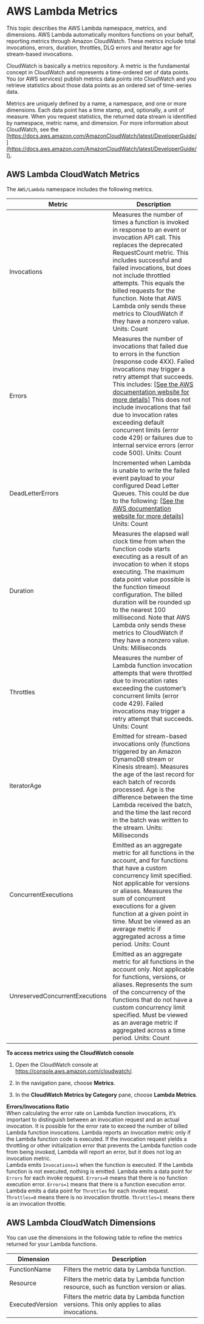 # AWS Lambda Metrics<a name="monitoring-functions-metrics"></a>

This topic describes the AWS Lambda namespace, metrics, and dimensions\. AWS Lambda automatically monitors functions on your behalf, reporting metrics through Amazon CloudWatch\. These metrics include total invocations, errors, duration, throttles, DLQ errors and Iterator age for stream\-based invocations\. 

CloudWatch is basically a metrics repository\. A metric is the fundamental concept in CloudWatch and represents a time\-ordered set of data points\. You \(or AWS services\) publish metrics data points into CloudWatch and you retrieve statistics about those data points as an ordered set of time\-series data\.

Metrics are uniquely defined by a name, a namespace, and one or more dimensions\. Each data point has a time stamp, and, optionally, a unit of measure\. When you request statistics, the returned data stream is identified by namespace, metric name, and dimension\. For more information about CloudWatch, see the [https://docs.aws.amazon.com/AmazonCloudWatch/latest/DeveloperGuide/](https://docs.aws.amazon.com/AmazonCloudWatch/latest/DeveloperGuide/)\. 

## AWS Lambda CloudWatch Metrics<a name="lambda-cloudwatch-metrics"></a>

The `AWS/Lambda` namespace includes the following metrics\.


| Metric | Description | 
| --- | --- | 
|  Invocations |  Measures the number of times a function is invoked in response to an event or invocation API call\. This replaces the deprecated RequestCount metric\. This includes successful and failed invocations, but does not include throttled attempts\. This equals the billed requests for the function\. Note that AWS Lambda only sends these metrics to CloudWatch if they have a nonzero value\. Units: Count  | 
| Errors |  Measures the number of invocations that failed due to errors in the function \(response code 4XX\)\. Failed invocations may trigger a retry attempt that succeeds\. This includes: [\[See the AWS documentation website for more details\]](http://docs.aws.amazon.com/lambda/latest/dg/monitoring-functions-metrics.html) This does not include invocations that fail due to invocation rates exceeding default concurrent limits \(error code 429\) or failures due to internal service errors \(error code 500\)\.  Units: Count  | 
| DeadLetterErrors |  Incremented when Lambda is unable to write the failed event payload to your configured Dead Letter Queues\. This could be due to the following: [\[See the AWS documentation website for more details\]](http://docs.aws.amazon.com/lambda/latest/dg/monitoring-functions-metrics.html) Units: Count  | 
| Duration |  Measures the elapsed wall clock time from when the function code starts executing as a result of an invocation to when it stops executing\. The maximum data point value possible is the function timeout configuration\. The billed duration will be rounded up to the nearest 100 millisecond\. Note that AWS Lambda only sends these metrics to CloudWatch if they have a nonzero value\. Units: Milliseconds  | 
|  Throttles  |  Measures the number of Lambda function invocation attempts that were throttled due to invocation rates exceeding the customer’s concurrent limits \(error code 429\)\. Failed invocations may trigger a retry attempt that succeeds\.  Units: Count  | 
|  IteratorAge |  Emitted for stream\-based invocations only \(functions triggered by an Amazon DynamoDB stream or Kinesis stream\)\. Measures the age of the last record for each batch of records processed\. Age is the difference between the time Lambda received the batch, and the time the last record in the batch was written to the stream\. Units: Milliseconds  | 
| ConcurrentExecutions  |  Emitted as an aggregate metric for all functions in the account, and for functions that have a custom concurrency limit specified\. Not applicable for versions or aliases\. Measures the sum of concurrent executions for a given function at a given point in time\. Must be viewed as an average metric if aggregated across a time period\.  Units: Count  | 
| UnreservedConcurrentExecutions |  Emitted as an aggregate metric for all functions in the account only\. Not applicable for functions, versions, or aliases\. Represents the sum of the concurrency of the functions that do not have a custom concurrency limit specified\. Must be viewed as an average metric if aggregated across a time period\.  Units: Count | 

**To access metrics using the CloudWatch console**

1. Open the CloudWatch console at [https://console\.aws\.amazon\.com/cloudwatch/](https://console.aws.amazon.com/cloudwatch/)\.

1. In the navigation pane, choose **Metrics**\.

1. In the **CloudWatch Metrics by Category** pane, choose **Lambda Metrics**\.

**Errors/Invocations Ratio**  
When calculating the error rate on Lambda function invocations, it’s important to distinguish between an invocation request and an actual invocation\. It is possible for the error rate to exceed the number of billed Lambda function invocations\. Lambda reports an invocation metric only if the Lambda function code is executed\. If the invocation request yields a throttling or other initialization error that prevents the Lambda function code from being invoked, Lambda will report an error, but it does not log an invocation metric\.  
Lambda emits `Invocations=1` when the function is executed\. If the Lambda function is not executed, nothing is emitted\.
Lambda emits a data point for `Errors` for each invoke request\. `Errors=0` means that there is no function execution error\. `Errors=1` means that there is a function execution error\.
Lambda emits a data point for `Throttles` for each invoke request\. `Throttles=0` means there is no invocation throttle\. `Throttles=1` means there is an invocation throttle\.

## AWS Lambda CloudWatch Dimensions<a name="lambda-cloudwatch-dimensions"></a>

You can use the dimensions in the following table to refine the metrics returned for your Lambda functions\. 


| Dimension | Description | 
| --- | --- | 
| FunctionName |  Filters the metric data by Lambda function\.  | 
| Resource |  Filters the metric data by Lambda function resource, such as function version or alias\.  | 
| ExecutedVersion |  Filters the metric data by Lambda function versions\. This only applies to alias invocations\.  | 